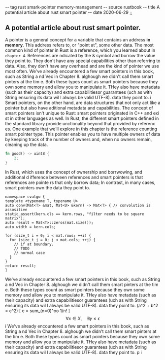-- tag rust smark-pointer memory-management
-- source rustbook
-- title A potential article about rust smart pointer
-- date 2020-06-29
;;
## A potential article about rust smart pointer.

 A pointer is a general concept for a variable that contains an address __in memory__. This address refers to, or "point at", some other data. The most common   kind of pointer in Rust is a reference, which you learned about in `chapter 4`.   References are ndicated by the & symbol and borrow the value they point to.   They don't have any special capabilities other than referring to data. Also,   they don't have any overhead and are the kind of pointer we use most often.
  We've already encountered a few smart pointers in this book, such as String a  nd Vec<T> in Chapter 8. alghough we didn't call them smart pinters at the tim  e. Both these types count as smart pointers because they own some memory and   allow you to manipulate it. THey also have metadata (such as their capacity)   and extra capabilitiesor guarantees (uch as with String ensuring its data wil  l always be valid UTF-8).
  data they point to.
i
  Smart pointers, on the other hand, are data structures that not only act like   a pointer but also have aditional metadata and capabilities. The concept of   smart pointers isn't unique to Rust: smart pointers originated in C++ and exi  st in other languages as well. In Rust, the different smart pointers defined   in the standard library provide unctionality beyond that provided by referenc  es. One example that we'll explore in this chapter is the reference counting   smart pointer type. This pointer enables you to have multiple owners of data   by keeping track of the number of owners and, when no owners remain, cleaning   up the data.

```rust
fn good() -> uint8 {
    2;
}
```
  In Rust, which uses the concept of ownership and borrwowing, and additional d  ifference between references and smart pointers is that references are pointe  rs that only borrow data; In contrast, in many cases, smart pointers own the   data they point to.

```
namespace cvalgo {
template <typename T, typename U>
auto conv(Mat<T> &mat, Mat<U> &kern) -> Mat<T> { // convolution is assositive
static_assert(kern.cls == kern.rows, "filter needs to be square matrix");
auto result = Mat<T>::zeros(mat.size());
auto width = kern.cols;

for (size_t i = 0; i < mat.rows; ++i) {
  for (size_t j = 0; j < mat.cols; ++j) {
    // if at boundary.
    // TODO
    // normal case
  }
}
return result;
}
```
  We've already encountered a few smart pointers in this book, such as String a  nd Vec<T> in Chapter 8. alghough we didn't call them smart pinters at the tim  e. Both these types count as smart pointers because they own some memory and   allow you to manipulate it. THey also have metadata (such as their capacity)   and extra capabilitiesor guarantees (uch as with String ensuring its data wil  l always be valid UTF-8).
  data they point to.
  \(a^2 + b^2 = c^2\)
  \[ e = sum_(n=0)^oo 1/n! \]
 $$\forall x \in X, \quad \exists y \leq \epsilon$$
i
  We've already encountered a few smart pointers in this book, such as String a  nd Vec<T> in Chapter 8. alghough we didn't call them smart pinters at the tim  e. Both these types count as smart pointers because they own some memory and   allow you to manipulate it. THey also have metadata (such as their capacity)   and extra capabilitiesor guarantees (uch as with String ensuring its data wil  l always be valid UTF-8).
  data they point to.
  p
i
